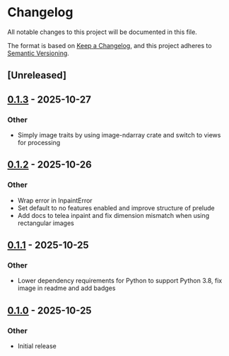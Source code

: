 # Changelog

All notable changes to this project will be documented in this file.

The format is based on [Keep a Changelog](https://keepachangelog.com/en/1.0.0/),
and this project adheres to [Semantic Versioning](https://semver.org/spec/v2.0.0.html).

## [Unreleased]

## [0.1.3](https://codeberg.org/gillesvink/inpaint/compare/v0.1.2...v0.1.3) - 2025-10-27

### Other

- Simply image traits by using image-ndarray crate and switch to views for processing

## [0.1.2](https://codeberg.org/gillesvink/inpaint/compare/v0.1.1...v0.1.2) - 2025-10-26

### Other

- Wrap error in InpaintError
- Set default to no features enabled and improve structure of prelude
- Add docs to telea inpaint and fix dimension mismatch when using rectangular images

## [0.1.1](https://codeberg.org/gillesvink/inpaint/compare/v0.1.0...v0.1.1) - 2025-10-25

### Other

- Lower dependency requirements for Python to support Python 3.8, fix image in readme  and add badges

## [0.1.0](https://codeberg.org/gillesvink/inpaint/releases/tag/v0.1.0) - 2025-10-25

### Other

- Initial release
